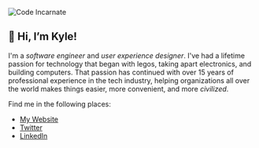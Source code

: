 ![Code Incarnate](https://codeincarnate.com/images/code-logo-full.svg)

## 👋 Hi, I’m Kyle!

I'm a *software engineer* and *user experience designer*. I've had a lifetime passion for technology that began with legos, taking apart electronics, and building computers. That passion has continued with over 15 years of professional experience in the tech industry, helping organizations all over the world makes things easier, more convenient, and more *civilized*.

Find me in the following places:

- [My Website](https://codeincarnate.com)
- [Twitter](https://twitter.com/flowincarnate)
- [LinkedIn](https://www.linkedin.com/in/codeincarnate/)

<!---
codeincarnate/codeincarnate is a ✨ special ✨ repository because its `README.md` (this file) appears on your GitHub profile.
You can click the Preview link to take a look at your changes.
--->
